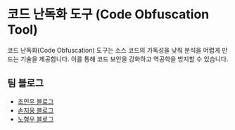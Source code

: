 # 코드 난독화 도구 (Code Obfuscation Tool)

코드 난독화(Code Obfuscation) 도구는 소스 코드의 가독성을 낮춰 분석을 어렵게 만드는 기술을 제공합니다. 이를 통해 코드 보안을 강화하고 역공학을 방지할 수 있습니다.

## 팀 블로그

- [조인우 블로그](https://joinwoo-blog.tistory.com)
- [손지웅 블로그](https://velog.io/@sonjiwoong/posts)
- [노형우 블로그](https://dmddodmddo.tistory.com/)
